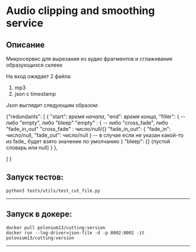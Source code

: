 # Audio clipping and smoothing service
## Описание
Микросервис для вырезания из аудио фрагментов и сглаживания образующихся склеек

На вход ожидает 2 файла:
1. mp3
2. json с timestamp


Json выглядит следующим образом:

{"redundants":
  [
    {
      "start": *время начала*, 
      "end": *время конца*, 
      "filler": {
        -- либо "empty", либо "bleep"
        "empty" : {
          -- либо "cross_fade", либо "fade_in_out"
          "cross_fade" : число/null/{}
          "fade_in_out": {
            "fade_in": число/null,
            "fade_out": число/null
           } 
           -- в случае если не указан какой-то из fade_ будет взято значение по умолчанию
        }
        "bleep": {} (пустой словарь или null)
      }
    },
  
  ]
}


Запуск тестов:
------------
    python3 tests/utils/test_cut_file.py
------------

Запуск в докере:
------------
    docker pull polonium13/cutting:version
    docker run --log-driver=json-file -d -p 8002:8002 -it polonium13/cutting:version
------------
